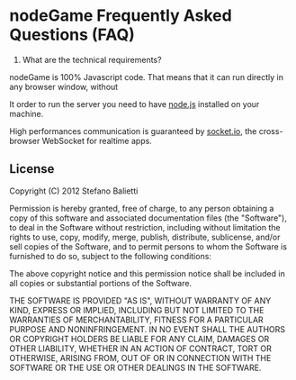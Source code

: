 # nodeGame Frequently Asked Questions (FAQ)


1. What are the technical requirements?

nodeGame is 100% Javascript code. That means that it can run directly in any browser window, without 

It order to run the server you need to have [node.js](http://nodejs.org) installed on your machine.


High performances communication is guaranteed by [socket.io](http://socket.io), the cross-browser WebSocket for realtime apps. 




## License

Copyright (C) 2012 Stefano Balietti

Permission is hereby granted, free of charge, to any person obtaining a copy of this software and associated documentation files (the "Software"), to deal in the Software without restriction, including without limitation the rights to use, copy, modify, merge, publish, distribute, sublicense, and/or sell copies of the Software, and to permit persons to whom the Software is furnished to do so, subject to the following conditions:

The above copyright notice and this permission notice shall be included in all copies or substantial portions of the Software.

THE SOFTWARE IS PROVIDED "AS IS", WITHOUT WARRANTY OF ANY KIND, EXPRESS OR IMPLIED, INCLUDING BUT NOT LIMITED TO THE WARRANTIES OF MERCHANTABILITY, FITNESS FOR A PARTICULAR PURPOSE AND NONINFRINGEMENT. IN NO EVENT SHALL THE AUTHORS OR COPYRIGHT HOLDERS BE LIABLE FOR ANY CLAIM, DAMAGES OR OTHER LIABILITY, WHETHER IN AN ACTION OF CONTRACT, TORT OR OTHERWISE, ARISING FROM, OUT OF OR IN CONNECTION WITH THE SOFTWARE OR THE USE OR OTHER DEALINGS IN THE SOFTWARE.
